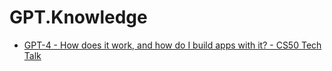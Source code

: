 # GPT.Knowledge
- [GPT-4 - How does it work, and how do I build apps with it? - CS50 Tech Talk](https://youtu.be/vw-KWfKwvTQ)
